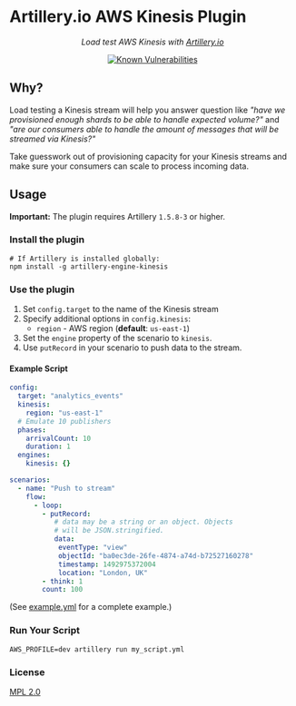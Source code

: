 # Artillery.io AWS Kinesis Plugin

<p align="center">
    <em>Load test AWS Kinesis with <a href="https://artillery.io">Artillery.io</a></em>
</p>

<p align="center">
    <a href="https://snyk.io/test/github/anurag-k4/artillery-engine-kinesis?targetFile=package.json"><img src="https://snyk.io/test/github/anurag-k4/artillery-engine-kinesis/badge.svg?targetFile=package.json" alt="Known Vulnerabilities" data-canonical-src="https://snyk.io/test/github/anurag-k4/artillery-engine-kinesis?targetFile=package.json" style="max-width:100%;"></a>
</p>

## Why?

Load testing a Kinesis stream will help you answer question like _"have we provisioned enough shards to be able to handle expected volume?"_ and _"are our consumers able to handle the amount of messages that will be streamed via Kinesis?"_

Take guesswork out of provisioning capacity for your Kinesis streams and make sure your consumers can scale to process incoming data.


## Usage

**Important:** The plugin requires Artillery `1.5.8-3` or higher.

### Install the plugin

```
# If Artillery is installed globally:
npm install -g artillery-engine-kinesis
```

### Use the plugin

1. Set `config.target` to the name of the Kinesis stream
2. Specify additional options in `config.kinesis`:
    - `region` - AWS region (**default**: `us-east-1`)
3. Set the `engine` property of the scenario to `kinesis`.
4. Use `putRecord` in your scenario to push data to the stream.

#### Example Script

```yaml
config:
  target: "analytics_events"
  kinesis:
    region: "us-east-1"
  # Emulate 10 publishers
  phases:
    arrivalCount: 10
    duration: 1
  engines:
    kinesis: {}

scenarios:
  - name: "Push to stream"
    flow:
      - loop:
        - putRecord:
           # data may be a string or an object. Objects
           # will be JSON.stringified.
           data:
            eventType: "view"
            objectId: "ba0ec3de-26fe-4874-a74d-b72527160278"
            timestamp: 1492975372004
            location: "London, UK"
        - think: 1
        count: 100
```

(See [example.yml](example.yml) for a complete example.)

### Run Your Script

```
AWS_PROFILE=dev artillery run my_script.yml
```

### License

[MPL 2.0](https://www.mozilla.org/en-US/MPL/2.0/)
